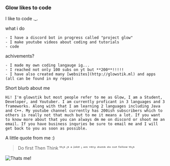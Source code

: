 ### Glow likes to code

I like to code ._.

what i do
```
- I have a discord bot in progress called "project glow"
- I make youtube videos about coding and tutorials
- code
```

achivements?
```
- I made my own coding langauge ig...
- I reached not only 100 subs on yt but **200**!!!!!
- I have also created many [websites](http://glowstik.ml) and apps (all can be found in my repos)
```

Short blurb about me
```
Hi! I'm glowstik but most people refer to me as Glow, I am a Student, Developer, and Youtuber. I am currently proficant in 3 languages and 3 frameworks. Along with that I am learning 2 languages including Java and C++. My youtube channel currently has 200ish subscribers which to others is really not that much but to me it means a lot. If you want to know more about that you can always dm me on discord or shoot me an email. If you have business inquries be sure to email me and I will get back to you as soon as possible.
```

A little quote from me :)
> Do first
> Then Think
ᵗʰᶦˢ ᶦˢ ᵃ ʲᵒᵏᵉ ᶦ ᵃᵐ ᵛᵉʳʸ ᵈᵘᵐᵇ ᵈᵒ ⁿᵒᵗ ᶠᵒˡˡᵒʷ ᵗʰᶦˢ

![Thats me!](https://media.discordapp.net/attachments/798667276064391188/837509240188567622/Untitled_19.png?width=803&height=452)
